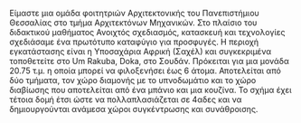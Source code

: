 Είμαστε μια ομάδα φοιτητριών Αρχιτεκτονικής του Πανεπιστήμιου Θεσσαλίας στο τμήμα Αρχιτεκτόνων Μηχανικών. Στο πλαίσιο του διδακτικού μαθήματος Ανοιχτός σχεδιασμός, κατασκευή και τεχνολογίες σχεδιάσαμε ένα πρωτότυπο καταφύγιο για προσφυγές. Η περιοχή εγκατάστασης είναι η Υποσαχάρια Αφρική (Σαχέλ) και συγκεκριμένα τοποθετείτε στο Um Rakuba, Doka, στο Σουδάν. Πρόκειται για μια μονάδα 20.75 τ.μ. η οποία μπορεί να φιλοξενήσει έως 6 άτομα. Αποτελείται από δύο τμήματα, τον χώρο διαμονής με το υπνοδωμάτιο και το χώρο διαβίωσης που αποτελείται από ένα μπάνιο και μια κουζίνα. Το σχήμα έχει τέτοια δομή έτσι ώστε να πολλαπλασιάζεται σε 4αδες και να δημιουργούνται ανάμεσα χώροι συγκέντρωσης και συνάθροισης.
